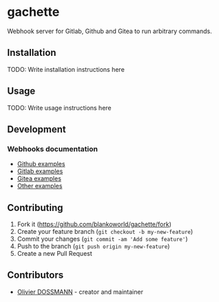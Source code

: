 # gachette

Webhook server for Gitlab, Github and Gitea to run arbitrary commands.

## Installation

TODO: Write installation instructions here

## Usage

TODO: Write usage instructions here

## Development

### Webhooks documentation

  * [Github examples](https://developer.github.com/v3/activity/events/types/#pushevent)
  * [Gitlab examples](https://docs.gitlab.com/ee/user/project/integrations/webhooks.html#push-events)
  * [Gitea examples](https://docs.gitea.io/en-us/webhooks/)
  * [Other examples](https://github.com/adnanh/webhook/blob/master/docs/Hook-Examples.md)
## Contributing

1. Fork it (<https://github.com/blankoworld/gachette/fork>)
2. Create your feature branch (`git checkout -b my-new-feature`)
3. Commit your changes (`git commit -am 'Add some feature'`)
4. Push to the branch (`git push origin my-new-feature`)
5. Create a new Pull Request

## Contributors

- [Olivier DOSSMANN](https://github.com/blankoworld) - creator and maintainer
